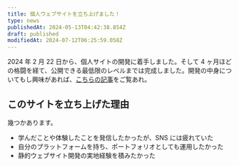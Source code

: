 ```yaml
---
title: 個人ウェブサイトを立ち上げました！
type: news
publishedAt: 2024-05-13T04:42:38.854Z
draft: published
modifiedAt: 2024-07-12T06:25:59.058Z
---
```


2024 年 2 月 22 日から、個人サイトの開発に着手しました。そして 4 ヶ月ほどの格闘を経て、公開できる最低限のレベルまでは完成しました。開発の中身についてもし興味があれば、[こちらの記事](https://younagi.dev/ja/blog/astro-website)をご覧あれ。

## このサイトを立ち上げた理由

幾つかあります。

- 学んだことや体験したことを発信したかったが、SNS には疲れていた
- 自分のプラットフォームを持ち、ポートフォリオとしても運用したかった
- 静的ウェブサイト開発の実地経験を積みたかった
